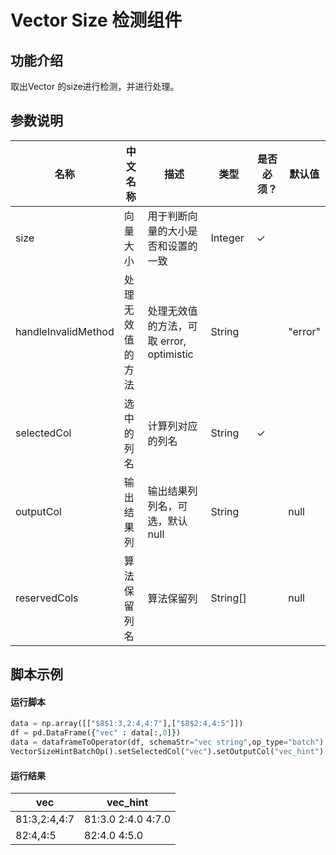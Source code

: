 # Vector Size 检测组件

## 功能介绍
取出Vector 的size进行检测，并进行处理。
## 参数说明
<!-- This is the start of auto-generated parameter info -->
<!-- DO NOT EDIT THIS PART!!! -->
| 名称 | 中文名称 | 描述 | 类型 | 是否必须？ | 默认值 |
| --- | --- | --- | --- | --- | --- |
| size | 向量大小 | 用于判断向量的大小是否和设置的一致 | Integer | ✓ |  |
| handleInvalidMethod | 处理无效值的方法 | 处理无效值的方法，可取 error, optimistic | String |  | "error" |
| selectedCol | 选中的列名 | 计算列对应的列名 | String | ✓ |  |
| outputCol | 输出结果列 | 输出结果列列名，可选，默认null | String |  | null |
| reservedCols | 算法保留列名 | 算法保留列 | String[] |  | null |<!-- This is the end of auto-generated parameter info -->

## 脚本示例
#### 运行脚本
``` python
data = np.array([["$8$1:3,2:4,4:7"],["$8$2:4,4:5"]])
df = pd.DataFrame({"vec" : data[:,0]})
data = dataframeToOperator(df, schemaStr="vec string",op_type="batch")
VectorSizeHintBatchOp().setSelectedCol("vec").setOutputCol("vec_hint").setHandleInvalidMethod("optimistic").setSize(8).linkFrom(data).collectToDataframe()
```
#### 运行结果
|vec|vec_hint|
|---|--------|
|$8$1:3,2:4,4:7|$8$1:3.0 2:4.0 4:7.0|
|$8$2:4,4:5|$8$2:4.0 4:5.0|

